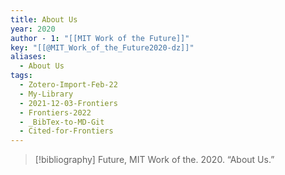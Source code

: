```yaml
---
title: About Us
year: 2020
author - 1: "[[MIT Work of the Future]]"
key: "[[@MIT_Work_of_the_Future2020-dz]]"
aliases:
  - About Us
tags:
  - Zotero-Import-Feb-22
  - My-Library
  - 2021-12-03-Frontiers
  - Frontiers-2022
  - _BibTex-to-MD-Git
  - Cited-for-Frontiers
---
```


> [!bibliography]
> Future, MIT Work of the. 2020. “About Us.”